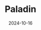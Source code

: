 ---  
layout: startup_page  
title: "Paladin"  
id: "joinpaladin.com"  
permalink: "/paladinjoinpaladin.com10162024/"  
website: "https://www.joinpaladin.com/"  
funding_round: "Seed"  
funding_amount: "$5.2M"  
investors: "Gradient, Khosla Ventures, 1517, Toyota Ventures"  
about: "Paladin is a public safety drone startup that provides software to control drones remotely, enabling faster response times to 911 calls. Its software works with any drone and is designed for ease of use, allowing first responders to assess situations quickly and dispatch appropriate resources. The company aims to improve situational awareness and reduce response times in emergency situations."  
markets: "Public Safety, Drone Technology, AI, Information Technology, Internet, Legal, Professional Services"  
hq: "New York, New York, United States"  
founded_year: "2015"  
linkedin: "https://www.linkedin.com/company/paladin-pbc/"  
twitter: "https://twitter.com/joinpaladin"  
instagram: ""  
facebook: "https://www.facebook.com/PaladinPBC"  
crunchbase: "https://www.crunchbase.com/organization/paladin-2"  
pitchbook: ""  

date_display: "16-Oct-2024"  
date: "2024-10-16"

# SEO Optimization  
meta_title: "Paladin - Seed Funding ($5.2M)"  
meta_description: "Paladin, Paladin is a public safety drone startup that provides software to control drones remotely, enabling faster response times to 911 calls. Its software ..."  
meta_keywords: "Paladin, Public Safety, Drone Technology, AI, Information Technology, Internet, Legal, Professional Services, Seed funding"  
canonical_url: "https://startup.projectstartups.com/paladinjoinpaladin.com10162024/"  
---